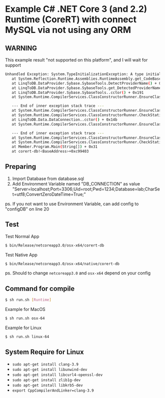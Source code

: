 # Example C# .NET Core 3 (and 2.2) Runtime (CoreRT) with connect MySQL via not using any ORM

## WARNING

This example result "not supported on this platform", and I will wait for support

```bash
Unhandled Exception: System.TypeInitializationException: A type initializer threw an exception. To determine which type, inspect the InnerException's StackTrace property. ---> System.TypeInitializationException: A type initializer threw an exception. To determine which type, inspect the InnerException's StackTrace property. ---> System.PlatformNotSupportedException: Operation is not supported on this platform.
   at System.Reflection.Runtime.Assemblies.RuntimeAssembly.get_CodeBase() + 0x20
   at LinqToDB.DataProvider.Sybase.SybaseTools.DetectProviderName() + 0x2a
   at LinqToDB.DataProvider.Sybase.SybaseTools.get_DetectedProviderName() + 0x24
   at LinqToDB.DataProvider.Sybase.SybaseTools..cctor() + 0x191
   at System.Runtime.CompilerServices.ClassConstructorRunner.EnsureClassConstructorRun(StaticClassConstructionContext*) + 0xd5

   --- End of inner exception stack trace ---
   at System.Runtime.CompilerServices.ClassConstructorRunner.EnsureClassConstructorRun(StaticClassConstructionContext*) + 0x198
   at System.Runtime.CompilerServices.ClassConstructorRunner.CheckStaticClassConstructionReturnNonGCStaticBase(StaticClassConstructionContext*, IntPtr) + 0x9
   at LinqToDB.Data.DataConnection..cctor() + 0x14b
   at System.Runtime.CompilerServices.ClassConstructorRunner.EnsureClassConstructorRun(StaticClassConstructionContext*) + 0xd5

   --- End of inner exception stack trace ---
   at System.Runtime.CompilerServices.ClassConstructorRunner.EnsureClassConstructorRun(StaticClassConstructionContext*) + 0x198
   at System.Runtime.CompilerServices.ClassConstructorRunner.CheckStaticClassConstructionReturnNonGCStaticBase(StaticClassConstructionContext*, IntPtr) + 0x9
   at Member.Program.Main(String[]) + 0x31
   at corert-db!<BaseAddress>+0xc99403

```

## Preparing

1. Import Database from database.sql
2. Add Environment Variable named "DB_CONNECTION" as value "Server=localhost;Port=3306;Uid=root;Pwd=1234;Database=lab;CharSet=utf8;ConvertZeroDateTime=True;"

ps. If you not want to use Environment Variable, can add config to "configDB" on line 20

## Test

Test Normal App
```bash
$ bin/Release/netcoreapp3.0/osx-x64/corert-db
```

Test Native App
```bash
$ bin/Release/netcoreapp3.0/osx-x64/native/corert-db
```

ps. Should to change ```netcoreapp3.0``` and ```osx-x64``` depend on your config

## Command for compile
```bash
$ sh run.sh [Runtime]
```

Example for MacOS
```bash
$ sh run.sh osx-64
```

Example for Linux
```bash
$ sh run.sh linux-64
```

## System Require for Linux

- `sudo apt-get install clang-3.9`
- `sudo apt-get install libunwind-dev`
- `sudo apt-get install libcurl4-openssl-dev`
- `sudo apt-get install zlib1g-dev`
- `sudo apt-get install libkrb5-dev`
- `export CppCompilerAndLinker=clang-3.9`